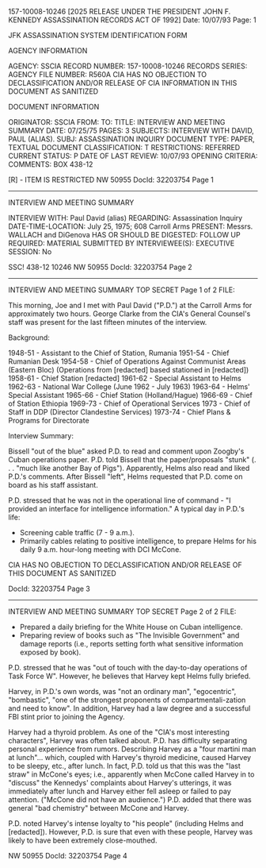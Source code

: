 157-10008-10246 [2025 RELEASE UNDER THE PRESIDENT JOHN F. KENNEDY ASSASSINATION RECORDS ACT OF 1992]
Date: 10/07/93
Page: 1

JFK ASSASSINATION SYSTEM
IDENTIFICATION FORM

AGENCY INFORMATION

AGENCY: SSCIA
RECORD NUMBER: 157-10008-10246
RECORDS SERIES:
AGENCY FILE NUMBER: R560A
CIA HAS NO OBJECTION TO
DECLASSIFICATION AND/OR
RELEASE OF CIA INFORMATION
IN THIS DOCUMENT AS SANITIZED

DOCUMENT INFORMATION

ORIGINATOR: SSCIA
FROM:
TO:
TITLE: INTERVIEW AND MEETING SUMMARY
DATE: 07/25/75
PAGES: 3
SUBJECTS: INTERVIEW WITH DAVID, PAUL (ALIAS).
SUBJ: ASSASSINATION INQUIRY
DOCUMENT TYPE: PAPER, TEXTUAL DOCUMENT
CLASSIFICATION: T
RESTRICTIONS: REFERRED
CURRENT STATUS: P
DATE OF LAST REVIEW: 10/07/93
OPENING CRITERIA:
COMMENTS: BOX 438-12

[R] - ITEM IS RESTRICTED
NW 50955 DocId: 32203754 Page 1

---

INTERVIEW AND MEETING SUMMARY

INTERVIEW WITH: Paul David (alias)
REGARDING: Assassination Inquiry
DATE-TIME-LOCATION: July 25, 1975; 608 Carroll Arms
PRESENT: Messrs. WALLACH and DiGenova
HAS OR SHOULD BE DIGESTED:
FOLLOW UP REQUIRED:
MATERIAL SUBMITTED BY INTERVIEWEE(S):
EXECUTIVE SESSION: No

SSC! 438-12
10246
NW 50955 DocId: 32203754 Page 2

---

INTERVIEW AND MEETING SUMMARY
TOP SECRET
Page 1 of 2
FILE:

This morning, Joe and I met with Paul David ("P.D.") at the Carroll Arms for approximately two hours. George Clarke from the CIA's General Counsel's staff was present for the last fifteen minutes of the interview.

Background:

1948-51 - Assistant to the Chief of Station, Rumania
1951-54 - Chief Rumanian Desk
1954-58 - Chief of Operations Against Communist Areas (Eastern Bloc) (Operations from [redacted] based stationed in [redacted])
1958-61 - Chief Station [redacted]
1961-62 - Special Assistant to Helms
1962-63 - National War College (June 1962 - July 1963)
1963-64 - Helms' Special Assistant
1965-66 - Chief Station (Holland/Hague)
1966-69 - Chief of Station Ethiopia
1969-73 - Chief of Operational Services
1973 - Chief of Staff in DDP (Director Clandestine Services)
1973-74 - Chief Plans & Programs for Directorate

Interview Summary:

Bissell "out of the blue" asked P.D. to read and comment upon Zoogby's Cuban operations paper. P.D. told Bissell that the paper/proposals "stunk" (. . . "much like another Bay of Pigs"). Apparently, Helms also read and liked P.D.'s comments. After Bissell "left", Helms requested that P.D. come on board as his staff assistant.

P.D. stressed that he was not in the operational line of command - "I provided an interface for intelligence information." A typical day in P.D.'s life:

*   Screening cable traffic (7 - 9 a.m.).
*   Primarily cables relating to positive intelligence, to prepare Helms for his daily 9 a.m. hour-long meeting with DCI McCone.

CIA HAS NO OBJECTION TO
DECLASSIFICATION AND/OR
RELEASE OF THIS DOCUMENT
AS SANITIZED

DocId: 32203754 Page 3

---

INTERVIEW AND MEETING SUMMARY
TOP SECRET
Page 2 of 2
FILE:

*   Prepared a daily briefing for the White House on Cuban intelligence.
*   Preparing review of books such as "The Invisible Government" and damage reports (i.e., reports setting forth what sensitive information exposed by book).

P.D. stressed that he was "out of touch with the day-to-day operations of Task Force W". However, he believes that Harvey kept Helms fully briefed.

Harvey, in P.D.'s own words, was "not an ordinary man", "egocentric", "bombastic", "one of the strongest proponents of compartmentali-zation and need to know". In addition, Harvey had a law degree and a successful FBI stint prior to joining the Agency.

Harvey had a thyroid problem. As one of the "CIA's most interesting characters", Harvey was often talked about. P.D. has difficulty separating personal experience from rumors. Describing Harvey as a "four martini man at lunch"... which, coupled with Harvey's thyroid medicine, caused Harvey to be sleepy, etc., after lunch. In fact, P.D. told us that this was the "last straw" in McCone's eyes; i.e., apparently when McCone called Harvey in to "discuss" the Kennedys' complaints about Harvey's utterings, it was immediately after lunch and Harvey either fell asleep or failed to pay attention. ("McCone did not have an audience.") P.D. added that there was general "bad chemistry" between McCone and Harvey.

P.D. noted Harvey's intense loyalty to "his people" (including Helms and [redacted]). However, P.D. is sure that even with these people, Harvey was likely to have been extremely close-mouthed.

NW 50955 DocId: 32203754 Page 4
